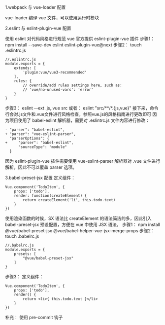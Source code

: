 1.webpack 与 vue-loader 配置

vue-loader 编译 vue 文件，可以使用运行时模块

2.eslint 与 eslint-plugin-vue 配置

使用 eslint 对代码风格进行规范
vue 官方提供 eslint-plugin-vue 插件
步骤1：
npm install --save-dev eslint eslint-plugin-vue@next
步骤2：
touch .eslintrc.js
```
//.eslintrc.js
module.exports = {
    extends: [
        'plugin:vue/vue3-recommended'
    ], 
    rules: {
        // override/add rules settings here, such as:
        // 'vue/no-unused-vars': 'error'
    }
}
```
步骤3：
eslint --ext .js,.vue src 
或者：
eslint "src/**/*.{js,vue}"
接下来，命令行会对.js文件和.vue文件进行风格检查，参照vue.js的风格指南进行更改即可
因为项目使用了 babel-eslint 解析器，需要对 .eslintrc.js 文件内容进行修改：
```
- "parser": "babel-eslint",
+ "parser": "vue-eslint-parser",
  "parserOptions": {
+     "parser": "babel-eslint",
      "sourceType": "module"
  }
```
因为 eslint-plugin-vue 插件需要使用 vue-eslint-parser 解析器对 .vue 文件进行解析，因此不可以覆盖 parser 选项。

3.babel-preset-jsx 配置
定义组件：
```
Vue.component('TodoItem', {
    props: ['todo'], 
    render: function(createElement) {
        return createElement('li', this.todo.text)
    }
})
```
使用渲染函数的时候，SX 语法比 createElement 的语法简洁的多，因此引入 babel-preset-jsx 预设配置，方便在 vue 中使用 JSX 语法。
步骤1：
npm install @vue/babel-preset-jsx @vue/babel-helper-vue-jsx-merge-props
步骤2：
touch .babelrc.js
```
//.babelrc.js
module.exports = {
    presets: [
        "@vue/babel-preset-jsx"
    ]
}
```
步骤3：
定义组件：
```
Vue.component('TodoItem', {
    props: ['todo'],
    render() {
        return <li>{ this.todo.text }</li>
    }
})
```
补充：
使用 pre-commit 钩子